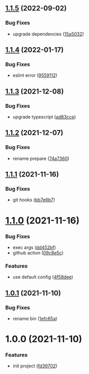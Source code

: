 ## [1.1.5](https://github.com/akijoey/devkit/compare/v1.1.4...v1.1.5) (2022-09-02)


### Bug Fixes

* upgrade dependencies ([15a5032](https://github.com/akijoey/devkit/commit/15a5032203c074513c5a11e215798d1b664d87e3))

## [1.1.4](https://github.com/akijoey/devkit/compare/v1.1.3...v1.1.4) (2022-01-17)


### Bug Fixes

* eslint error ([9559112](https://github.com/akijoey/devkit/commit/9559112c831d0aa1499e3afd36f9872a0493b9ed))

## [1.1.3](https://github.com/akijoey/devkit/compare/v1.1.2...v1.1.3) (2021-12-08)


### Bug Fixes

* upgrade typescript ([ad83cce](https://github.com/akijoey/devkit/commit/ad83ccebb854e063768f1bef24b216b2ad4285fd))

## [1.1.2](https://github.com/akijoey/devkit/compare/v1.1.1...v1.1.2) (2021-12-07)


### Bug Fixes

* rename prepare ([74a7360](https://github.com/akijoey/devkit/commit/74a7360694cff46ab44e5d02548b387b365e8108))

## [1.1.1](https://github.com/akijoey/devkit/compare/v1.1.0...v1.1.1) (2021-11-16)


### Bug Fixes

* git hooks ([bb7e6b7](https://github.com/akijoey/devkit/commit/bb7e6b7631b42a3d2ba8ad5106986ce214e5a2f4))

# [1.1.0](https://github.com/akijoey/devkit/compare/v1.0.1...v1.1.0) (2021-11-16)


### Bug Fixes

* exec args ([dd452bf](https://github.com/akijoey/devkit/commit/dd452bfe5bcb8038dcf8dcd333664310cb59822b))
* github action ([09c8e5c](https://github.com/akijoey/devkit/commit/09c8e5c6011aaf4e619eff55f98cc67b13b8a08d))


### Features

* use default config ([4f58dee](https://github.com/akijoey/devkit/commit/4f58deec2c45684f74beef0002f819f1b86f85a5))

## [1.0.1](https://github.com/akijoey/devkit/compare/v1.0.0...v1.0.1) (2021-11-10)


### Bug Fixes

* rename bin ([1efc65a](https://github.com/akijoey/devkit/commit/1efc65a85246bd6db8d7bc39f14e2897531a8704))

# 1.0.0 (2021-11-10)


### Features

* init project ([fd39702](https://github.com/akijoey/devkit/commit/fd39702026c8aa7eaa7869e92f39c2559ab79cd9))
